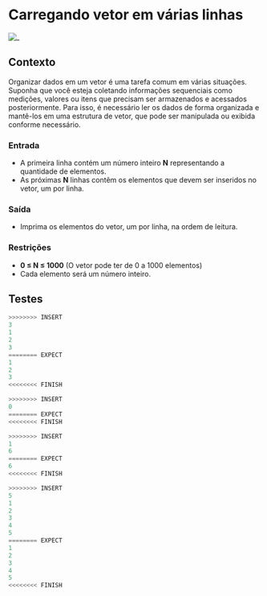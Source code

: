 # Carregando vetor em várias linhas

![_](https://raw.githubusercontent.com/qxcodefup/arcade/master/base/vet_i/cover.jpg)

## Contexto

Organizar dados em um vetor é uma tarefa comum em várias situações. Suponha que você esteja coletando informações sequenciais como medições, valores ou itens que precisam ser armazenados e acessados posteriormente. Para isso, é necessário ler os dados de forma organizada e mantê-los em uma estrutura de vetor, que pode ser manipulada ou exibida conforme necessário.

### Entrada

- A primeira linha contém um número inteiro **N** representando a quantidade de elementos.
- As próximas **N** linhas contêm os elementos que devem ser inseridos no vetor, um por linha.

### Saída

- Imprima os elementos do vetor, um por linha, na ordem de leitura.

### Restrições

- **0 ≤ N ≤ 1000** (O vetor pode ter de 0 a 1000 elementos)
- Cada elemento será um número inteiro.

## Testes

```py
>>>>>>>> INSERT
3
1
2
3
======== EXPECT
1
2
3
<<<<<<<< FINISH
```

```py
>>>>>>>> INSERT
0
======== EXPECT 
<<<<<<<< FINISH
```

```py
>>>>>>>> INSERT
1
6
======== EXPECT
6
<<<<<<<< FINISH
```

```py
>>>>>>>> INSERT
5
1
2
3
4
5
======== EXPECT
1
2
3
4
5
<<<<<<<< FINISH
```
